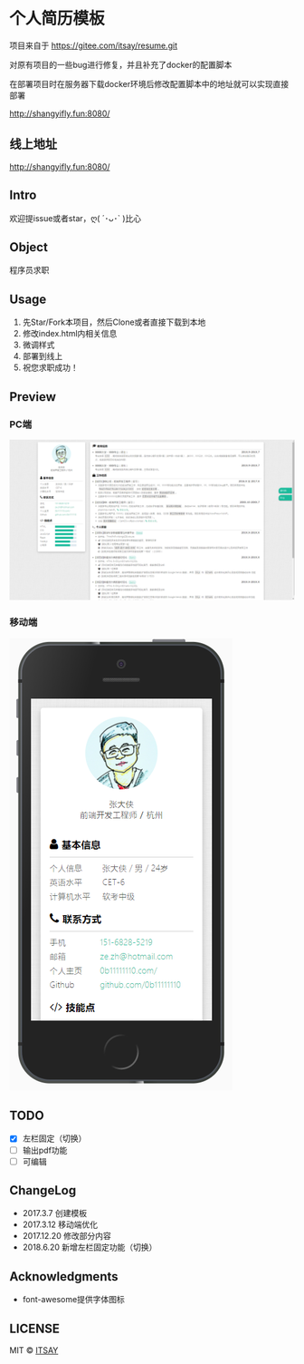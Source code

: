 
# 个人简历模板

项目来自于 https://gitee.com/itsay/resume.git

对原有项目的一些bug进行修复，并且补充了docker的配置脚本

在部署项目时在服务器下载docker环境后修改配置脚本中的地址就可以实现直接部署


http://shangyifly.fun:8080/

## 线上地址
http://shangyifly.fun:8080/

## Intro

欢迎提issue或者star，ღ( ´･ᴗ･` )比心

## Object

程序员求职

## Usage

1. 先Star/Fork本项目，然后Clone或者直接下载到本地
2. 修改index.html内相关信息
3. 微调样式
4. 部署到线上
5. 祝您求职成功！

## Preview

### PC端
![](assets/images/pc.png)

### 移动端
![](assets/images/ip.png)

## TODO
- [x] 左栏固定（切换）
- [ ] 输出pdf功能
- [ ] 可编辑

## ChangeLog
- 2017.3.7 创建模板
- 2017.3.12 移动端优化
- 2017.12.20 修改部分内容
- 2018.6.20 新增左栏固定功能（切换）

## Acknowledgments
- font-awesome提供字体图标

## LICENSE

MIT © [ITSAY](http://blog.if2er.com)
